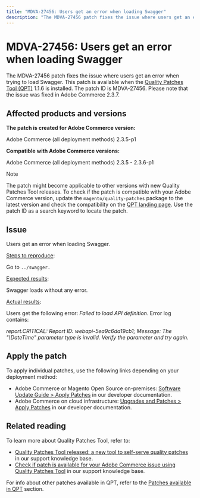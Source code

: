 ```yaml
---
title: "MDVA-27456: Users get an error when loading Swagger"
description: "The MDVA-27456 patch fixes the issue where users get an error when trying to load Swagger. This patch is available when the [Quality Patches Tool (QPT)](https://devdocs.magento.com/guides/v2.4/comp-mgr/patching.html#mqp) 1.1.6 is installed. The patch ID is MDVA-27456. Please note that the issue was fixed in Adobe Commerce 2.3.7."
---
```


# MDVA-27456: Users get an error when loading Swagger

The MDVA-27456 patch fixes the issue where users get an error when trying to load Swagger. This patch is available when the [Quality Patches Tool (QPT)](https://devdocs.magento.com/guides/v2.4/comp-mgr/patching.html#mqp) 1.1.6 is installed. The patch ID is MDVA-27456. Please note that the issue was fixed in Adobe Commerce 2.3.7.

## Affected products and versions

**The patch is created for Adobe Commerce version:**

Adobe Commerce (all deployment methods) 2.3.5-p1

**Compatible with Adobe Commerce versions:**

Adobe Commerce (all deployment methods) 2.3.5 - 2.3.6-p1

>[!NOTE]
>
>The patch might become applicable to other versions with new Quality Patches Tool releases. To check if the patch is compatible with your Adobe Commerce version, update the `magento/quality-patches` package to the latest version and check the compatibility on the [QPT landing page](https://devdocs.magento.com/quality-patches/tool.html#patch-grid). Use the patch ID as a search keyword to locate the patch.

## Issue

Users get an error when loading Swagger.

<u>Steps to reproduce</u>:

Go to `../swagger.`

<u>Expected results</u>:

Swagger loads without any error.

<u>Actual results</u>:

Users get the following error: *Failed to load API definition*. Error log contains:

*report.CRITICAL: Report ID: webapi-5ea9c6da19cb1; Message: The "\DateTime" parameter type is invalid. Verify the parameter and try again.*

## Apply the patch

To apply individual patches, use the following links depending on your deployment method:

* Adobe Commerce or Magento Open Source on-premises: [Software Update Guide > Apply Patches](https://devdocs.magento.com/guides/v2.4/comp-mgr/patching/mqp.html) in our developer documentation.
* Adobe Commerce on cloud infrastructure: [Upgrades and Patches > Apply Patches](https://devdocs.magento.com/cloud/project/project-patch.html) in our developer documentation.

## Related reading

To learn more about Quality Patches Tool, refer to:

* [Quality Patches Tool released: a new tool to self-serve quality patches](https://support.magento.com/hc/en-us/articles/360047139492) in our support knowledge base.
* [Check if patch is available for your Adobe Commerce issue using Quality Patches Tool](https://support.magento.com/hc/en-us/articles/360047125252) in our support knowledge base.

For info about other patches available in QPT, refer to the [Patches available in QPT](https://support.magento.com/hc/en-us/sections/360010506631-Patches-available-in-QPT-tool-) section.